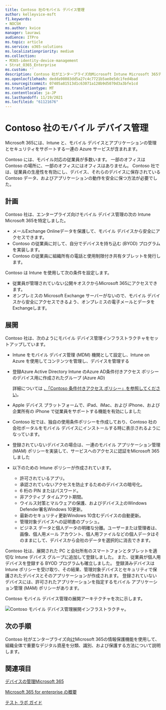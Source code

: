```yaml
---
title: Contoso 社のモバイル デバイス管理
author: kelleyvice-msft
f1.keywords:
- NOCSH
ms.author: kvice
manager: laurawi
audience: ITPro
ms.topic: article
ms.service: o365-solutions
ms.localizationpriority: medium
ms.collection:
- M365-identity-device-management
- Strat_O365_Enterprise
ms.custom: ''
description: Contoso 社がエンタープライズ向Microsoft Intune Microsoft 365デバイスとそのデバイスで実行するアプリを管理する方法について説明します。
ms.openlocfilehash: dedda98083dd5a27c4c7721b5ae8e5dc1fed4bad
ms.sourcegitcommit: 07405a81513d1c63071a128b9d5070d3a3bfe1cd
ms.translationtype: MT
ms.contentlocale: ja-JP
ms.lasthandoff: 11/19/2021
ms.locfileid: "61121676"
---
```

# <a name="mobile-device-management-for-contoso"></a>Contoso 社のモバイル デバイス管理

Microsoft 365には、Intune と、モバイル デバイスとアプリケーションの管理とセキュリティをサポートする一連の Azure サービスが含まれます。

Contoso には、モバイル対応の従業員が多数います。 一部のオフィスは Contoso の場所に、一部のオフィスにはオフィスはありません。 Contoso 社では、従業員の生産性を有効にし、デバイス、それらのデバイスに保存されている Contoso データ、およびアプリケーションの動作を安全に保つ方法が必要でした。

## <a name="plan"></a>計画

Contoso 社は、エンタープライズ向けモバイル デバイス管理の次の Intune Microsoft 365を特定しました。

- メールExchange Onlineデータを保護して、モバイル デバイスから安全にアクセスできます。
- Contoso の従業員に対して、自分でデバイスを持ち込む (BYOD) プログラムを実装します。
- Contoso の従業員に組織所有の電話と使用制限付き共有タブレットを発行します。

Contoso は Intune を使用して次の条件を設定します。

- 従業員が管理されていない公開キオスクからMicrosoft 365にアクセスできます。
- オンプレミスの Microsoft Exchange サーバーがないので、モバイル デバイスから安全にアクセスできるよう、オンプレミスの電子メールとデータをExchangeします。

## <a name="deploy"></a>展開

Contoso 社は、次のようにモバイル デバイス管理インフラストラクチャをセットアップしています。

- Intune をモバイル デバイス管理 (MDM) 機関として設定し、Intune on Azure を使用してコンテンツを管理し、デバイスを管理する
- 登録Azure Active Directory Intune のAzure AD条件付きアクセス ポリシーのデバイス用に作成されたグループ (Azure AD)

  詳細については [、「Contoso 条件付きアクセス ポリシー」を参照してください](contoso-identity.md#conditional-access-policies-for-zero-trust-identity-and-device-access)。

- Apple デバイス プラットフォームで、iPad、iMac、および iPhone、および企業所有の iPhone で従業員をサポートする機能を有効にしました
- Contoso 社では、独自の使用条件ポリシーを作成しており、Contoso 社の会社ポータルをモバイル デバイスにインストールする時に表示されるようになっています。
- 登録されていないデバイスの場合は、一連のモバイル アプリケーション管理 (MAM) ポリシーを実装して、サービスへのアクセスに認証をMicrosoft 365しました
- 以下のための Intune ポリシーが作成されています。
  - 許可されているアプリ。
  - 承認されていないアクセスを防止するためのデバイスの暗号化。
  - 6 桁の PIN またはパスワード。
  - 非アクティブ タイムアウト期間。
  - ウイルス対策とマルウェアの保護、およびデバイス上のWindows Defender署名Windows 10更新。
  - 最新のセキュリティ更新Windows 10含むデバイスの自動更新。
  - 管理対象デバイスへの証明書のプッシュ。
  - ビジネス データと個人データの明確な分離。ユーザーまたは管理者は、画像、個人用メール アカウント、個人用ファイルなどの個人データはそのままにして、デバイスから会社のデータを選択的に消去できます。

Contoso 社は、展開された PC と会社所有のスマートフォンとタブレットを適切な Intune デバイス グループに追加して登録しました。 また、従業員が個人用デバイスを登録する BYOD プログラムも確立しました。 登録済みデバイスは Intune ポリシーを受け取り、その結果、管理対象デバイスとセキュリティで保護されたデバイスとそのアプリケーションが作成されます。 登録されていないデバイスには、許可されたアプリケーションを指定するモバイル アプリケーション管理 (MAM) ポリシーがあります。

Contoso モバイル デバイス管理の展開アーキテクチャを次に示します。

![Contoso モバイル デバイス管理展開インフラストラクチャ。](../media/contoso-mdm/contoso-mdm-fig1.png)

## <a name="next-step"></a>次の手順

Contoso 社がエンタープライズ向[け](contoso-info-protect.md)Microsoft 365の情報保護機能を使用して、組織全体で重要なデジタル資産を分類、識別、および保護する方法について説明します。

## <a name="see-also"></a>関連項目

[デバイスの管理Microsoft 365](device-management-roadmap-microsoft-365.md)

[Microsoft 365 for enterprise の概要](microsoft-365-overview.md)

[テスト ラボ ガイド](m365-enterprise-test-lab-guides.md)

